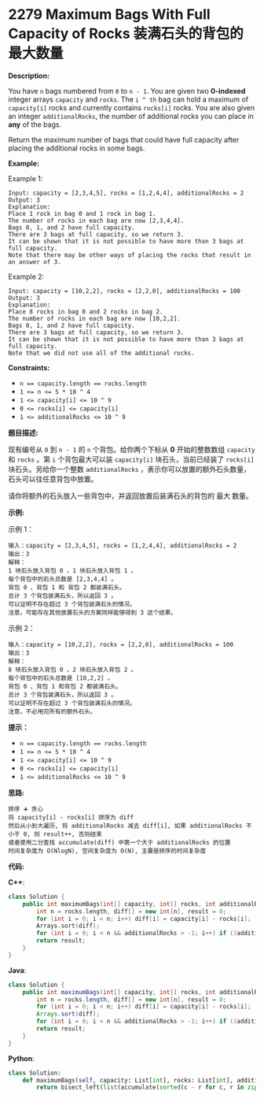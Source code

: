 # 2279 Maximum Bags With Full Capacity of Rocks 装满石头的背包的最大数量

__Description:__

You have `n` bags numbered from `0` to `n - 1`. You are given two __0-indexed__ integer arrays `capacity` and `rocks`. The `i ^ th` bag can hold a maximum of `capacity[i]` rocks and currently contains `rocks[i]` rocks. You are also given an integer `additionalRocks`, the number of additional rocks you can place in __any__ of the bags.

Return the maximum number of bags that could have full capacity after placing the additional rocks in some bags.

__Example:__

Example 1:

```text
Input: capacity = [2,3,4,5], rocks = [1,2,4,4], additionalRocks = 2
Output: 3
Explanation:
Place 1 rock in bag 0 and 1 rock in bag 1.
The number of rocks in each bag are now [2,3,4,4].
Bags 0, 1, and 2 have full capacity.
There are 3 bags at full capacity, so we return 3.
It can be shown that it is not possible to have more than 3 bags at full capacity.
Note that there may be other ways of placing the rocks that result in an answer of 3.
```

Example 2:

```text
Input: capacity = [10,2,2], rocks = [2,2,0], additionalRocks = 100
Output: 3
Explanation:
Place 8 rocks in bag 0 and 2 rocks in bag 2.
The number of rocks in each bag are now [10,2,2].
Bags 0, 1, and 2 have full capacity.
There are 3 bags at full capacity, so we return 3.
It can be shown that it is not possible to have more than 3 bags at full capacity.
Note that we did not use all of the additional rocks.
```

__Constraints:__

- `n == capacity.length == rocks.length`
- `1 <= n <= 5 * 10 ^ 4`
- `1 <= capacity[i] <= 10 ^ 9`
- `0 <= rocks[i] <= capacity[i]`
- `1 <= additionalRocks <= 10 ^ 9`

__题目描述:__

现有编号从 `0` 到 `n - 1` 的 `n` 个背包。给你两个下标从 __0__ 开始的整数数组 `capacity` 和 `rocks` 。第 `i` 个背包最大可以装 `capacity[i]` 块石头，当前已经装了 `rocks[i]` 块石头。另给你一个整数 `additionalRocks` ，表示你可以放置的额外石头数量，石头可以往任意背包中放置。

请你将额外的石头放入一些背包中，并返回放置后装满石头的背包的 最大 数量。

__示例:__

示例 1：

```text
输入：capacity = [2,3,4,5], rocks = [1,2,4,4], additionalRocks = 2
输出：3
解释：
1 块石头放入背包 0 ，1 块石头放入背包 1 。
每个背包中的石头总数是 [2,3,4,4] 。
背包 0 、背包 1 和 背包 2 都装满石头。
总计 3 个背包装满石头，所以返回 3 。
可以证明不存在超过 3 个背包装满石头的情况。
注意，可能存在其他放置石头的方案同样能够得到 3 这个结果。
```

示例 2：

```text
输入：capacity = [10,2,2], rocks = [2,2,0], additionalRocks = 100
输出：3
解释：
8 块石头放入背包 0 ，2 块石头放入背包 2 。
每个背包中的石头总数是 [10,2,2] 。
背包 0 、背包 1 和背包 2 都装满石头。
总计 3 个背包装满石头，所以返回 3 。
可以证明不存在超过 3 个背包装满石头的情况。
注意，不必用完所有的额外石头。
```

__提示：__

- `n == capacity.length == rocks.length`
- `1 <= n <= 5 * 10 ^ 4`
- `1 <= capacity[i] <= 10 ^ 9`
- `0 <= rocks[i] <= capacity[i]`
- `1 <= additionalRocks <= 10 ^ 9`

__思路:__

```text
排序 ➕ 贪心
将 capacity[i] - rocks[i] 排序为 diff
然后从小到大遍历, 将 additionalRocks 减去 diff[i], 如果 additionalRocks 不小于 0, 则 result++, 否则结束
或者使用二分查找 accumulate(diff) 中第一个大于 additionalRocks 的位置
时间复杂度为 O(NlogN), 空间复杂度为 O(N), 主要是排序的时间复杂度
```

__代码:__

__C++__:

```C++
class Solution {
    public int maximumBags(int[] capacity, int[] rocks, int additionalRocks) {
        int n = rocks.length, diff[] = new int[n], result = 0;
        for (int i = 0; i < n; i++) diff[i] = capacity[i] - rocks[i];
        Arrays.sort(diff);
        for (int i = 0; i < n && additionalRocks > -1; i++) if ((additionalRocks = additionalRocks - diff[i]) > -1) ++result;
        return result;
    }
}
```

__Java__:

```Java
class Solution {
    public int maximumBags(int[] capacity, int[] rocks, int additionalRocks) {
        int n = rocks.length, diff[] = new int[n], result = 0;
        for (int i = 0; i < n; i++) diff[i] = capacity[i] - rocks[i];
        Arrays.sort(diff);
        for (int i = 0; i < n && additionalRocks > -1; i++) if ((additionalRocks = additionalRocks - diff[i]) > -1) ++result;
        return result;
    }
}
```

__Python__:

```Python
class Solution:
    def maximumBags(self, capacity: List[int], rocks: List[int], additionalRocks: int) -> int:
        return bisect_left(list(accumulate(sorted(c - r for c, r in zip(capacity, rocks)))), additionalRocks + 1)
```
